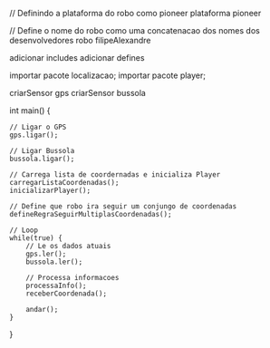 // Definindo a plataforma do robo como pioneer
plataforma pioneer

// Define o nome do robo como uma concatenacao dos nomes dos desenvolvedores
robo filipeAlexandre

adicionar includes
adicionar defines

importar pacote localizacao;
importar pacote player;

criarSensor gps
criarSensor bussola

int main() {

    // Ligar o GPS
    gps.ligar();
    
    // Ligar Bussola
    bussola.ligar();
    
    // Carrega lista de coordernadas e inicializa Player
    carregarListaCoordenadas();
    inicializarPlayer();
    
    // Define que robo ira seguir um conjungo de coordenadas
    defineRegraSeguirMultiplasCoordenadas();
    
    // Loop
    while(true) {
        // Le os dados atuais
        gps.ler();
        bussola.ler();
        
        // Processa informacoes
        processaInfo();
        receberCoordenada();
        
        andar();
    }
}